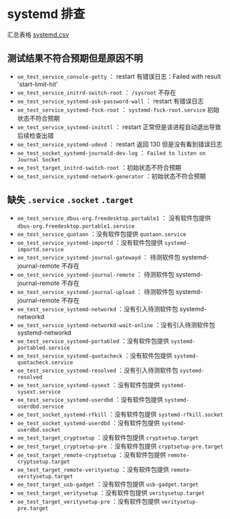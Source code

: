 # systemd 排查

汇总表格 [systemd.csv](./systemd.csv)

## 测试结果不符合预期但是原因不明

+ ``oe_test_service_console-getty`` ： restart 有错误日志：Failed with result 'start-limit-hit'
+ ``oe_test_service_initrd-switch-root`` ： ``/sysroot`` 不存在
+ ``oe_test_service_systemd-ask-password-wall`` ： restart 有错误日志
+ ``oe_test_service_systemd-fsck-root`` ： ``systemd-fsck-root.service`` 初始状态不符合预期
+ ``oe_test_service_systemd-initctl`` ： restart 正常但是该进程自动退出导致后续检查出错
+ ``oe_test_service_systemd-udevd`` ： restart 返回 130 但是没有看到错误日志
+ ``oe_test_socket_systemd-journald-dev-log`` ： ``Failed to listen on Journal Socket``
+ ``oe_test_target_initrd-switch-root`` ：初始状态不符合预期
+ ``oe_test_service_systemd-network-generator`` ：初始状态不符合预期

## 缺失 ``.service`` ``.socket`` ``.target``

+ ``oe_test_service_dbus-org.freedesktop.portable1`` ： 没有软件包提供 ``dbus-org.freedesktop.portable1.service``
+ ``oe_test_service_quotaon`` ：没有软件包提供 ``quotaon.service``
+ ``oe_test_service_systemd-importd`` ：没有软件包提供 ``systemd-importd.service``
+ ``oe_test_service_systemd-journal-gatewayd`` ： 待测软件包 systemd-journal-remote 不存在
+ ``oe_test_service_systemd-journal-remote`` ： 待测软件包 systemd-journal-remote 不存在
+ ``oe_test_service_systemd-journal-upload`` ： 待测软件包 systemd-journal-remote 不存在
+ ``oe_test_service_systemd-networkd`` ：没有引入待测软件包 systemd-networkd
+ ``oe_test_service_systemd-networkd-wait-online`` ：没有引入待测软件包 systemd-networkd
+ ``oe_test_service_systemd-portabled`` ：没有软件包提供 ``systemd-portabled.service``
+ ``oe_test_service_systemd-quotacheck`` ：没有软件包提供 ``systemd-quotacheck.service``
+ ``oe_test_service_systemd-resolved`` ：没有引入待测软件包 ``systemd-resolved``
+ ``oe_test_service_systemd-sysext`` ：没有软件包提供 ``systemd-sysext.service``
+ ``oe_test_service_systemd-userdbd`` ：没有软件包提供 ``systemd-userdbd.service``
+ ``oe_test_socket_systemd-rfkill`` ：没有软件包提供 ``systemd-rfkill.socket``
+ ``oe_test_socket_systemd-userdbd`` ：没有软件包提供 ``systemd-userdbd.socket``
+ ``oe_test_target_cryptsetup`` ：没有软件包提供 ``cryptsetup.target``
+ ``oe_test_target_cryptsetup-pre`` ：没有软件包提供 ``cryptsetup-pre.target``
+ ``oe_test_target_remote-cryptsetup`` ：没有软件包提供 ``remote-cryptsetup.target``
+ ``oe_test_target_remote-veritysetup`` ：没有软件包提供 ``remote-veritysetup.target``
+ ``oe_test_target_usb-gadget`` ：没有软件包提供 ``usb-gadget.target``
+ ``oe_test_target_veritysetup`` ：没有软件包提供 ``veritysetup.target``
+ ``oe_test_target_veritysetup-pre`` ：没有软件包提供 ``veritysetup-pre.target``
